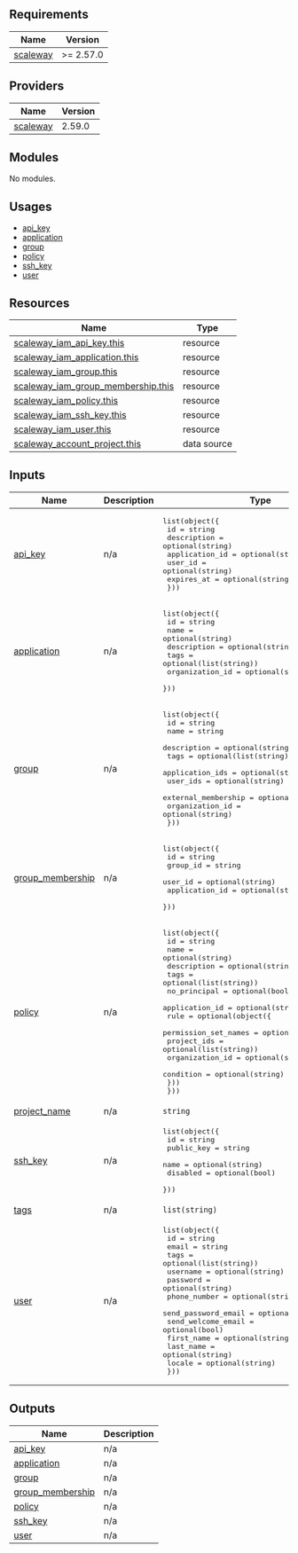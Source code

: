 ## Requirements

| Name | Version |
|------|---------|
| <a name="requirement_scaleway"></a> [scaleway](#requirement\_scaleway) | >= 2.57.0 |

## Providers

| Name | Version |
|------|---------|
| <a name="provider_scaleway"></a> [scaleway](#provider\_scaleway) | 2.59.0 |

## Modules

No modules.

## Usages

- [api_key](examples/api_key/main.tf)
- [application](examples/application/main.tf)
- [group](examples/group/main.tf)
- [policy](examples/policy/main.tf)
- [ssh_key](examples/ssh_key/main.tf)
- [user](examples/user/main.tf)

## Resources

| Name | Type |
|------|------|
| [scaleway_iam_api_key.this](https://registry.terraform.io/providers/scaleway/scaleway/latest/docs/resources/iam_api_key) | resource |
| [scaleway_iam_application.this](https://registry.terraform.io/providers/scaleway/scaleway/latest/docs/resources/iam_application) | resource |
| [scaleway_iam_group.this](https://registry.terraform.io/providers/scaleway/scaleway/latest/docs/resources/iam_group) | resource |
| [scaleway_iam_group_membership.this](https://registry.terraform.io/providers/scaleway/scaleway/latest/docs/resources/iam_group_membership) | resource |
| [scaleway_iam_policy.this](https://registry.terraform.io/providers/scaleway/scaleway/latest/docs/resources/iam_policy) | resource |
| [scaleway_iam_ssh_key.this](https://registry.terraform.io/providers/scaleway/scaleway/latest/docs/resources/iam_ssh_key) | resource |
| [scaleway_iam_user.this](https://registry.terraform.io/providers/scaleway/scaleway/latest/docs/resources/iam_user) | resource |
| [scaleway_account_project.this](https://registry.terraform.io/providers/scaleway/scaleway/latest/docs/data-sources/account_project) | data source |

## Inputs

| Name | Description | Type | Default | Required |
|------|-------------|------|---------|:--------:|
| <a name="input_api_key"></a> [api\_key](#input\_api\_key) | n/a | <pre>list(object({<br/>    id                 = string<br/>    description        = optional(string)<br/>    application_id     = optional(string)<br/>    user_id            = optional(string)<br/>    expires_at         = optional(string)<br/>  }))</pre> | `[]` | no |
| <a name="input_application"></a> [application](#input\_application) | n/a | <pre>list(object({<br/>    id              = string<br/>    name            = optional(string)<br/>    description     = optional(string)<br/>    tags            = optional(list(string))<br/>    organization_id = optional(string)<br/>  }))</pre> | `[]` | no |
| <a name="input_group"></a> [group](#input\_group) | n/a | <pre>list(object({<br/>    id                  = string<br/>    name                = string<br/>    description         = optional(string)<br/>    tags                = optional(list(string))<br/>    application_ids     = optional(string)<br/>    user_ids            = optional(string)<br/>    external_membership = optional(bool)<br/>    organization_id     = optional(string)<br/>  }))</pre> | `[]` | no |
| <a name="input_group_membership"></a> [group\_membership](#input\_group\_membership) | n/a | <pre>list(object({<br/>    id             = string<br/>    group_id       = string<br/>    user_id        = optional(string)<br/>    application_id = optional(string)<br/>  }))</pre> | `[]` | no |
| <a name="input_policy"></a> [policy](#input\_policy) | n/a | <pre>list(object({<br/>    id             = string<br/>    name           = optional(string)<br/>    description    = optional(string)<br/>    tags           = optional(list(string))<br/>    no_principal   = optional(bool)<br/>    application_id = optional(string)<br/>    rule = optional(object({<br/>      permission_set_names = optional(list(string))<br/>      project_ids          = optional(list(string))<br/>      organization_id      = optional(string)<br/>      condition            = optional(string)<br/>    }))<br/>  }))</pre> | `[]` | no |
| <a name="input_project_name"></a> [project\_name](#input\_project\_name) | n/a | `string` | n/a | yes |
| <a name="input_ssh_key"></a> [ssh\_key](#input\_ssh\_key) | n/a | <pre>list(object({<br/>    id         = string<br/>    public_key = string<br/>    name       = optional(string)<br/>    disabled   = optional(bool)<br/>  }))</pre> | `[]` | no |
| <a name="input_tags"></a> [tags](#input\_tags) | n/a | `list(string)` | `[]` | no |
| <a name="input_user"></a> [user](#input\_user) | n/a | <pre>list(object({<br/>    id                  = string<br/>    email               = string<br/>    tags                = optional(list(string))<br/>    username            = optional(string)<br/>    password            = optional(string)<br/>    phone_number        = optional(string)<br/>    send_password_email = optional(bool)<br/>    send_welcome_email  = optional(bool)<br/>    first_name          = optional(string)<br/>    last_name           = optional(string)<br/>    locale              = optional(string)<br/>  }))</pre> | `[]` | no |

## Outputs

| Name | Description |
|------|-------------|
| <a name="output_api_key"></a> [api\_key](#output\_api\_key) | n/a |
| <a name="output_application"></a> [application](#output\_application) | n/a |
| <a name="output_group"></a> [group](#output\_group) | n/a |
| <a name="output_group_membership"></a> [group\_membership](#output\_group\_membership) | n/a |
| <a name="output_policy"></a> [policy](#output\_policy) | n/a |
| <a name="output_ssh_key"></a> [ssh\_key](#output\_ssh\_key) | n/a |
| <a name="output_user"></a> [user](#output\_user) | n/a |
